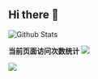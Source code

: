 ## Hi there 👋

![Github Stats](https://github-readme-stats.vercel.app/api?username=expoli)

**当前页面访问次数统计** <a title="Hits" target="_blank" href="https://github.com/losingMyPieces/hits"><img src="https://hits.b3log.org/losingMyPieces/hits.svg"></a>

<a title="Hits" target="_blank" href="https://github.com/losingMyPieces/hits"><img src="https://hits.b3log.org/losingMyPieces/hits.svg"></a>

<!--
**losingMyPieces/losingMyPieces** is a ✨ _special_ ✨ repository because its `README.md` (this file) appears on your GitHub profile.

Here are some ideas to get you started:

- 🔭 I’m currently working on ...
- 🌱 I’m currently learning ...
- 👯 I’m looking to collaborate on ...
- 🤔 I’m looking for help with ...
- 💬 Ask me about ...
- 📫 How to reach me: ...
- 😄 Pronouns: ...
- ⚡ Fun fact: ...
-->
